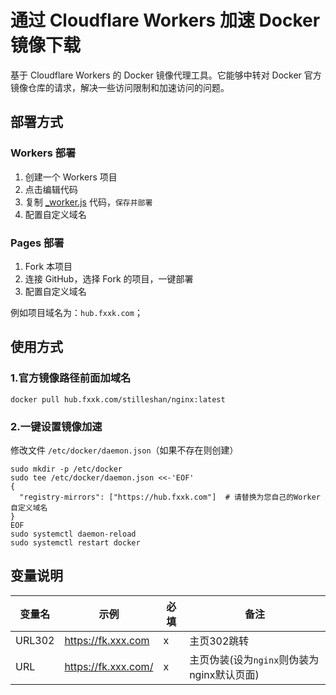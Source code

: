 # 通过 Cloudflare Workers 加速 Docker 镜像下载

基于 Cloudflare Workers 的 Docker 镜像代理工具。它能够中转对 Docker 官方镜像仓库的请求，解决一些访问限制和加速访问的问题。

## 部署方式

### Workers 部署

1. 创建一个 Workers 项目
2. 点击编辑代码
3. 复制 [_worker.js](https://github.com/cmliu/CF-Workers-docker.io/blob/main/_worker.js) 代码，`保存并部署`
4. 配置自定义域名

### Pages 部署

1. Fork 本项目
2. 连接 GitHub，选择 Fork 的项目，一键部署
3. 配置自定义域名

[//]: # ([![Deploy to Cloudflare Workers]&#40;https://deploy.workers.cloudflare.com/button&#41;]&#40;https://deploy.workers.cloudflare.com/?url=https://github.com/possible318/cf-docker-hub&#41;)


例如项目域名为：`hub.fxxk.com`；

## 使用方式

### 1.官方镜像路径前面加域名

```shell
docker pull hub.fxxk.com/stilleshan/nginx:latest
```

### 2.一键设置镜像加速

修改文件 `/etc/docker/daemon.json`（如果不存在则创建）

```shell
sudo mkdir -p /etc/docker
sudo tee /etc/docker/daemon.json <<-'EOF'
{
  "registry-mirrors": ["https://hub.fxxk.com"]  # 请替换为您自己的Worker自定义域名
}
EOF
sudo systemctl daemon-reload
sudo systemctl restart docker
```

## 变量说明

| 变量名    | 示例                  | 必填 | 备注                           | 
|--------|---------------------|----|------------------------------|
| URL302 | https://fk.xxx.com  | x  | 主页302跳转                      |
| URL    | https://fk.xxx.com/ | x  | 主页伪装(设为`nginx`则伪装为nginx默认页面) |
